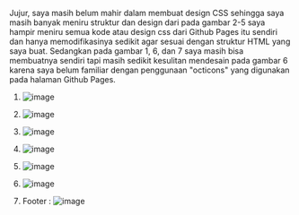Jujur, saya masih belum mahir dalam membuat design CSS sehingga saya masih banyak meniru struktur dan design dari 
pada gambar 2-5 saya hampir meniru semua kode atau design css dari Github Pages itu sendiri dan hanya memodifikasinya sedikit agar sesuai dengan struktur HTML yang saya buat.
Sedangkan pada gambar 1, 6, dan 7 saya masih bisa membuatnya sendiri tapi masih sedikit kesulitan mendesain pada gambar 6 karena saya belum familiar dengan penggunaan "octicons"
yang digunakan pada halaman Github Pages.


1. ![image](https://github.com/user-attachments/assets/66c154a8-7cde-469c-87c2-73836da88f4a)

2. ![image](https://github.com/user-attachments/assets/bcd901d0-c305-42f4-8d2f-ef79c573e1e4)

3. ![image](https://github.com/user-attachments/assets/225617ee-01c2-49db-a814-d8939c1af9fb)

4. ![image](https://github.com/user-attachments/assets/f98ca9a5-811a-4ad0-9ba9-a7b22d63fc04)

5. ![image](https://github.com/user-attachments/assets/1f83a651-1f1c-4afb-afbd-88e686f4dc28)

6. ![image](https://github.com/user-attachments/assets/bf458992-d23d-441e-a955-c11e723e6b21)

7. Footer :
   ![image](https://github.com/user-attachments/assets/e909bccb-3618-43af-a373-195adfb76f86)
















  
